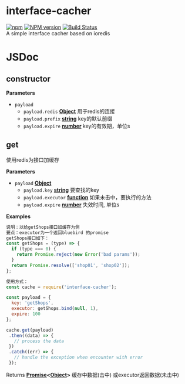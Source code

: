 # interface-cacher

[![npm](https://img.shields.io/npm/dt/interface-cacher.svg)](https://www.npmjs.com/package/interface-cacher)
[![NPM version](https://img.shields.io/npm/v/interface-cacher.svg?style=flat)](https://www.npmjs.com/package/interface-cacher)
[![Build Status](https://api.travis-ci.org/gedennis/interface-cacher.svg?branch=master&name=dennis)](https://travis-ci.org/gedennis/interface-cacher)  
A simple interface cacher based on ioredis

# JSDoc

<!-- Generated by documentation.js. Update this documentation by updating the source code. -->

## constructor

**Parameters**

-   `payload`  
    -   `payload.redis` **[Object](https://developer.mozilla.org/en-US/docs/Web/JavaScript/Reference/Global_Objects/Object)** 用于redis的连接
    -   `payload.prefix` **[string](https://developer.mozilla.org/en-US/docs/Web/JavaScript/Reference/Global_Objects/String)** key的默认前缀
    -   `payload.expire` **[number](https://developer.mozilla.org/en-US/docs/Web/JavaScript/Reference/Global_Objects/Number)** key的有效期，单位s

## get

使用redis为接口加缓存

**Parameters**

-   `payload` **[Object](https://developer.mozilla.org/en-US/docs/Web/JavaScript/Reference/Global_Objects/Object)** 
    -   `payload.key` **[string](https://developer.mozilla.org/en-US/docs/Web/JavaScript/Reference/Global_Objects/String)** 要查找的key
    -   `payload.executor` **[function](https://developer.mozilla.org/en-US/docs/Web/JavaScript/Reference/Statements/function)** 如果未击中，要执行的方法
    -   `payload.expire` **[number](https://developer.mozilla.org/en-US/docs/Web/JavaScript/Reference/Global_Objects/Number)** 失效时间, 单位s

**Examples**

```javascript
说明：以给getShops接口加缓存为例
要点：executor为一个返回bluebird 的promise
getShops接口如下：
const getShops = (type) => {
  if (type === 0) {
    return Promise.reject(new Error('bad params'));
  }
  return Promise.resolve(['shop01', 'shop02']);
};

使用方式：
const cache = require('interface-cacher');

const payload = {
  key: 'getShops',
  executor: getShops.bind(null, 1),
  expire: 100
};

cache.get(payload)
 .then((data) => {
   // process the data
 })
 .catch((err) => {
   // handle the exception when encounter with error
 });
```

Returns **[Promise](https://developer.mozilla.org/en-US/docs/Web/JavaScript/Reference/Global_Objects/Promise)&lt;[Object](https://developer.mozilla.org/en-US/docs/Web/JavaScript/Reference/Global_Objects/Object)>** 缓存中数据(击中) 或executor返回数据(未击中)
